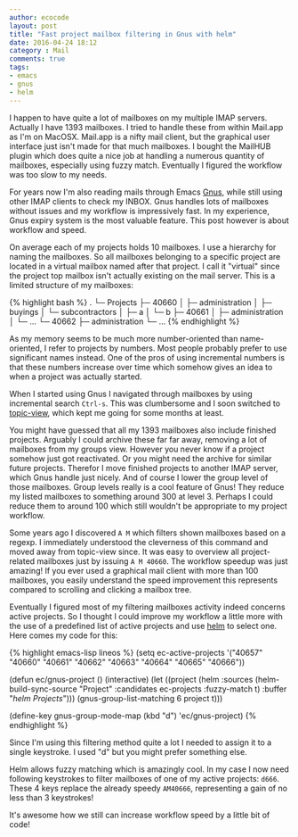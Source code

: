 ```yaml
---
author: ecocode
layout: post
title: "Fast project mailbox filtering in Gnus with helm"
date: 2016-04-24 18:12
category : Mail
comments: true
tags:
- emacs
- gnus
- helm
---
```

I happen to have quite a lot of mailboxes on my multiple IMAP servers. Actually I have 1393 mailboxes. I tried to handle these from within Mail.app as I'm on MacOSX. Mail.app is a nifty mail client, but the graphical user interface just isn't made for that much mailboxes. I bought the MailHUB plugin which does quite a nice job at handling a numerous quantity of mailboxes, especially using fuzzy match. Eventually I figured the workflow was too slow to my needs.<!--more-->

For years now I'm also reading mails through Emacs [Gnus](http://gnus.org), while still using other IMAP clients to check my INBOX. Gnus handles lots of mailboxes without issues and my workflow is impressively fast. In my experience, Gnus expiry system is the most valuable feature. This post however is about workflow and speed.

On average each of my projects holds 10 mailboxes. I use a hierarchy for naming the mailboxes. So all mailboxes belonging to a specific project are located in a virtual mailbox named after that project. I call it "virtual" since the project top mailbox isn't actually existing on the mail server. This is a limited structure of my mailboxes:

{% highlight bash %}
.
└─ Projects
     ├─ 40660
     │   ├─ administration
     │   ├─ buyings
     │   └─ subcontractors
     │       ├─ a
     │       └─ b
     ├─ 40661
     │   ├─ administration
     │   └─ ...
     └─ 40662
         ├─ administration
         └─ ...
{% endhighlight %}

As my memory seems to be much more number-oriented than name-oriented, I refer to projects by numbers. Most people probably prefer to use significant names instead. One of the pros of using incremental numbers is that these numbers increase over time which somehow gives an idea to when a project was actually started.

When I started using Gnus I navigated through mailboxes by using incremental search `Ctrl-s`. This was clumbersome and I soon switched to [topic-view](http://www.gnu.org/software/emacs/manual/html_node/gnus/Group-Topics.html), which kept me going for some months at least.

You might have guessed that all my 1393 mailboxes also include finished projects. Arguably I could archive these far far away, removing a lot of mailboxes from my groups view. However you never know if a project somehow just got reactivated. Or you might need the archive for similar future projects. Therefor I move finished projects to another IMAP server, which Gnus handle just nicely. And of course I lower the group level of those mailboxes. Group levels really is a cool feature of Gnus! They reduce my listed mailboxes to something around 300 at level 3. Perhaps I could reduce them to around 100 which still wouldn't be appropriate to my project workflow.

Some years ago I discovered `A M` which filters shown mailboxes based on a regexp. I immediately understood the cleverness of this command and moved away from topic-view since. It was easy to overview all project-related mailboxes just by issuing `A M 40660`. The workflow speedup was just amazing! If you ever used a graphical mail client with more than 100 mailboxes, you easily understand the speed improvement this represents compared to scrolling and clicking a mailbox tree.

Eventually I figured most of my filtering mailboxes activity indeed concerns active projects. So I thought I could improve my workflow a little more with the use of a predefined list of active projects and use [helm](https://emacs-helm.github.io/helm/) to select one. Here comes my code for this:

{% highlight emacs-lisp lineos %}
(setq ec-active-projects '("40657" "40660" "40661" "40662" "40663" "40664" "40665" "40666"))

(defun ec/gnus-project ()
    (interactive)
    (let ((project (helm :sources (helm-build-sync-source "Project"
                                    :candidates ec-projects
                                    :fuzzy-match t)
                         :buffer "*helm Projects*")))
    (gnus-group-list-matching 6 project t)))

(define-key gnus-group-mode-map (kbd "d") 'ec/gnus-project)
{% endhighlight %}

Since I'm using this filtering method quite a lot I needed to assign it to a single keystroke. I used "d" but you might prefer something else.

Helm allows fuzzy matching which is amazingly cool. In my case I now need following keystrokes to filter mailboxes of one of my active projects: `d666`. These 4 keys replace the already speedy `AM40666`, representing a gain of no less than 3 keystrokes!

It's awesome how we still can increase workflow speed by a little bit of code!
